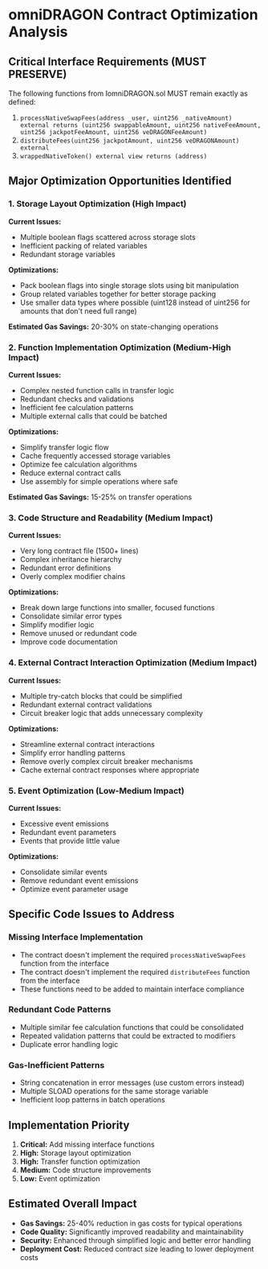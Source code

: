 # omniDRAGON Contract Optimization Analysis

## Critical Interface Requirements (MUST PRESERVE)

The following functions from IomniDRAGON.sol MUST remain exactly as defined:

1. `processNativeSwapFees(address _user, uint256 _nativeAmount) external returns (uint256 swappableAmount, uint256 nativeFeeAmount, uint256 jackpotFeeAmount, uint256 veDRAGONFeeAmount)`
2. `distributeFees(uint256 jackpotAmount, uint256 veDRAGONAmount) external`
3. `wrappedNativeToken() external view returns (address)`

## Major Optimization Opportunities Identified

### 1. Storage Layout Optimization (High Impact)

**Current Issues:**
- Multiple boolean flags scattered across storage slots
- Inefficient packing of related variables
- Redundant storage variables

**Optimizations:**
- Pack boolean flags into single storage slots using bit manipulation
- Group related variables together for better storage packing
- Use smaller data types where possible (uint128 instead of uint256 for amounts that don't need full range)

**Estimated Gas Savings:** 20-30% on state-changing operations

### 2. Function Implementation Optimization (Medium-High Impact)

**Current Issues:**
- Complex nested function calls in transfer logic
- Redundant checks and validations
- Inefficient fee calculation patterns
- Multiple external calls that could be batched

**Optimizations:**
- Simplify transfer logic flow
- Cache frequently accessed storage variables
- Optimize fee calculation algorithms
- Reduce external contract calls
- Use assembly for simple operations where safe

**Estimated Gas Savings:** 15-25% on transfer operations

### 3. Code Structure and Readability (Medium Impact)

**Current Issues:**
- Very long contract file (1500+ lines)
- Complex inheritance hierarchy
- Redundant error definitions
- Overly complex modifier chains

**Optimizations:**
- Break down large functions into smaller, focused functions
- Consolidate similar error types
- Simplify modifier logic
- Remove unused or redundant code
- Improve code documentation

### 4. External Contract Interaction Optimization (Medium Impact)

**Current Issues:**
- Multiple try-catch blocks that could be simplified
- Redundant external contract validations
- Circuit breaker logic that adds unnecessary complexity

**Optimizations:**
- Streamline external contract interactions
- Simplify error handling patterns
- Remove overly complex circuit breaker mechanisms
- Cache external contract responses where appropriate

### 5. Event Optimization (Low-Medium Impact)

**Current Issues:**
- Excessive event emissions
- Redundant event parameters
- Events that provide little value

**Optimizations:**
- Consolidate similar events
- Remove redundant event emissions
- Optimize event parameter usage

## Specific Code Issues to Address

### Missing Interface Implementation
- The contract doesn't implement the required `processNativeSwapFees` function from the interface
- The contract doesn't implement the required `distributeFees` function from the interface
- These functions need to be added to maintain interface compliance

### Redundant Code Patterns
- Multiple similar fee calculation functions that could be consolidated
- Repeated validation patterns that could be extracted to modifiers
- Duplicate error handling logic

### Gas-Inefficient Patterns
- String concatenation in error messages (use custom errors instead)
- Multiple SLOAD operations for the same storage variable
- Inefficient loop patterns in batch operations

## Implementation Priority

1. **Critical:** Add missing interface functions
2. **High:** Storage layout optimization
3. **High:** Transfer function optimization
4. **Medium:** Code structure improvements
5. **Low:** Event optimization

## Estimated Overall Impact

- **Gas Savings:** 25-40% reduction in gas costs for typical operations
- **Code Quality:** Significantly improved readability and maintainability
- **Security:** Enhanced through simplified logic and better error handling
- **Deployment Cost:** Reduced contract size leading to lower deployment costs

